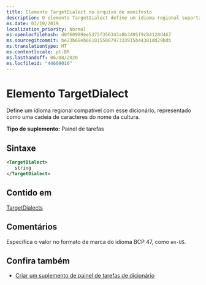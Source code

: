 ```yaml
---
title: Elemento TargetDialect no arquivo de manifesto
description: O elemento TargetDialect define um idioma regional suportado por esse dicionário, representado como uma cadeia de caracteres de nome de cultura.
ms.date: 03/19/2019
localization_priority: Normal
ms.openlocfilehash: d0f60989ee5375f356343a8b3495f9c84120d467
ms.sourcegitcommit: be23b68eb661015508797333915b44381dd29bdb
ms.translationtype: MT
ms.contentlocale: pt-BR
ms.lasthandoff: 06/08/2020
ms.locfileid: "44609010"
---
```

# <a name="targetdialect-element"></a>Elemento TargetDialect

Define um idioma regional compatível com esse dicionário, representado como uma cadeia de caracteres do nome da cultura.

**Tipo de suplemento:** Painel de tarefas

## <a name="syntax"></a>Sintaxe

```XML
<TargetDialect>
   string 
</TargetDialect>
```

## <a name="contained-in"></a>Contido em

[TargetDialects](targetdialects.md)

## <a name="remarks"></a>Comentários

Especifica o valor no formato de marca do idioma BCP 47, como `en-US`.

## <a name="see-also"></a>Confira também

- [Criar um suplemento de painel de tarefas de dicionário](../../word/dictionary-task-pane-add-ins.md)
